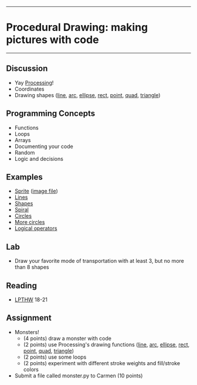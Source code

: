 --------------------------------
# Procedural Drawing: making pictures with code
--------------------------------

## Discussion
- Yay [Processing][]!
- Coordinates
- Drawing shapes ([line][], [arc][], [ellipse][], [rect][], [point][], [quad][], [triangle][])

## Programming Concepts
- Functions
- Loops
- Arrays
- Documenting your code
- Random
- Logic and decisions
 
## Examples
- [Sprite][] ([image file](pcad.py?page=05-drawing/sprite.png))
- [Lines][]
- [Shapes][]
- [Spiral][]
- [Circles][]
- [More circles][]
- [Logical operators][]

## Lab
- Draw your favorite mode of transportation with at least 3, but no more than 8 shapes

## Reading
- [LPTHW](http://learnpythonthehardway.org/book/) 18-21

## Assignment
- Monsters!
	- (4 points) draw a monster with code
	- (2 points) use Processing's drawing functions ([line][], [arc][], [ellipse][], [rect][], [point][], [quad][], [triangle][])
	- (2 points) use some loops
	- (2 points) experiment with different stroke weights and fill/stroke colors
- Submit a file called monster.py to Carmen (10 points)
	
[Processing]: http://www.processing.org/
[Sprite]: pcad.py?page=05-drawing/sprite.py
[Lines]: pcad.py?page=05-drawing/lines.py
[Shapes]: pcad.py?page=05-drawing/shapes.py
[Circles]: pcad.py?page=05-drawing/circles.py
[Spiral]: pcad.py?page=05-drawing/spiral.py
[More circles]: pcad.py?page=05-drawing/moreCircles.py
[Logical operators]: pcad.py?page=05-drawing/logicalOps.py
[line]: http://www.processing.org/reference/line_.html
[arc]: http://www.processing.org/reference/arc_.html
[ellipse]: http://www.processing.org/reference/ellipse_.html
[rect]: http://www.processing.org/reference/rect_.html
[point]: http://www.processing.org/reference/point_.html
[quad]: http://www.processing.org/reference/quad_.html
[triangle]: http://www.processing.org/reference/triangle_.html
